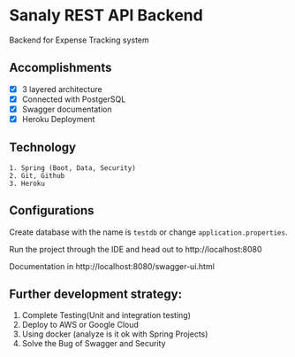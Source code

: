 
# Sanaly REST API Backend

Backend for Expense Tracking system
## Accomplishments
- [x] 3 layered architecture
- [x] Connected with PostgerSQL
- [x] Swagger documentation
- [x] Heroku Deployment

## Technology
    1. Spring (Boot, Data, Security)
    2. Git, Github
    3. Heroku

## Configurations

Create database with the name  is `testdb` or change `application.properties`.

Run the project through the IDE and head out to http://localhost:8080

Documentation in http://localhost:8080/swagger-ui.html


## Further development strategy:
1. Complete Testing(Unit and integration testing)
2. Deploy to AWS or Google Cloud
3. Using docker (analyze is it ok with Spring Projects)
4. Solve the Bug of Swagger and Security

